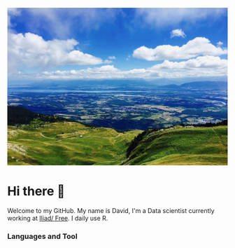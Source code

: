 ![Photo](Landscape.jpeg) 
<!--
<p align="center">
  <img src="Landscape.jpeg" width="600" title="hover text">
</p>
-->
# Hi there 👋

Welcome to my GitHub. My name is David,  I'm a Data scientist currently working at [Iliad/ Free](https://www.iliad.fr/en).
I daily use R. 
<h3 align="left">Languages and Tool</h3>

<!--
**Daviddlhy/Daviddlhy** is a ✨ _special_ ✨ repository because its `README.md` (this file) appears on your GitHub profile.

Here are some ideas to get you started:

- 🔭 I’m currently working on ...
- 🌱 I’m currently learning ...
- 👯 I’m looking to collaborate on ...
- 🤔 I’m looking for help with ...
- 💬 Ask me about ...
- 📫 How to reach me: ...
- 😄 Pronouns: ...
- ⚡ Fun fact:
-->



